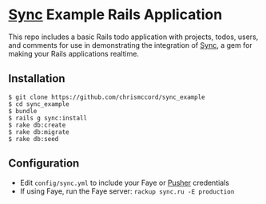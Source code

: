 # [Sync](http://github.com/chrismccord/sync) Example Rails Application

This repo includes a basic Rails todo application with projects, todos, users, and comments for use in 
demonstrating the integration of [Sync](http://github.com/chrismccord/sync), a gem for making your Rails applications 
 realtime.
 
## Installation

    $ git clone https://github.com/chrismccord/sync_example
    $ cd sync_example
    $ bundle
    $ rails g sync:install
    $ rake db:create
    $ rake db:migrate
    $ rake db:seed
    
## Configuration

  - Edit `config/sync.yml` to include your Faye or [Pusher](http://pusher.com) credentials
  - If using Faye, run the Faye server: `rackup sync.ru -E production`


